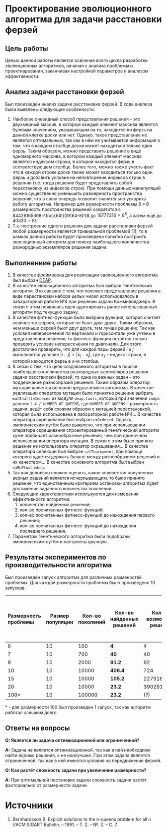 # Проектирование эволюционного алгоритма для задачи расстановки ферзей

## Цель работы
Целью данной работы является освоение всего цикла разработки эволюционных алгоритмов, начиная с анализа проблемы и проективрования, заканчивая настройкой параметров и анализом эффективности.

## Анализ задачи расстановки ферзей
Был произведён анализ задачи расстановки ферзей. В ходе анализа были выявлены следующие особенности:
1. Наиболее очевидный способ представления решения – это двухмерный массив, в котором каждый элемент массива является булевым значением, указывающим на то, находится ли ферзь на данной клетке доски или нет. Однако, такое представление не является оптимальным, так как в нём не учитывается информация о том, что в каждом столбце доски может находиться только один ферзь. Таким образом, можно представить решение в виде одномерного массива, в котором каждый элемент массива является индексом строки, в которой находится ферзь в соответствующем столбце. Более того, можно также учесть факт что в каждой строке доски также может находиться только один ферзь и добавить условие на неповторение индексов строк в решении (т.е. тогда решение будет представлять собой перестановку из индексов строк). При помощи данных манипуляций можно существенно уменьшить размерность пространства решений, что в свою очередь позволит значительно ускорить работу алгоритма. Например для размерности проблемы $8 \times 8$ размерность пространства решений сократится c $4426165368=\frac{64!}{8!(64-8)!}$ до $16777216=8^8$, а затем ещё до $40320=8!$.
2. Т.к. построение *одного* решения для задачи расстановки ферзей любой размерности является тривиальной проблемой [1], то в рамках данной работы будет произведена попытка построить эволюционный алгоритм для поиска наибольшего колличества разнородных экземпляров решения задачи.

## Выполнениие работы
1. В качестве фреймворка для реализации эволюционного алгоритма был выбран [DEAP](https://deap.readthedocs.io/en/master/).
2. В качестве эволюционного алгоритма был выбран генетический алгоритм. Это связано с тем, что похожее представление решения в виде перестановки набора целых чисел использовалось в лабараторной работе №4 при решении задачи Коммивояджёра. В связи с этим появилась идея адоптировать ранее использованный алгоритм под текущую задачу.
3. В качестве фитнес-функции была выбрана функция, которая считает количество ферзей, которые не бьют друг друга. Таким образом, чем меньше ферзей бьют друг друга, тем лучше решение. Так как условия непересечения по вертикали и горизонтали уже учтены в представлении решения, то фитнесс-функции остаётся только проверять условие непересечения по диагонали. Для этого достаточно проверить, что для каждой пары ферзей $i$ и $j$ выполняется условие $|i-j| \neq |x_i-x_j|$, где $x_s$ – индекс строки, в которой находится ферзь в $s$-м столбце.
4. В связи с тем, что цель создаваемого алгоритма в поиске наибольшего колличества разнородных экземпляров решения задачи расстановки ферзей, то одна из важных задач – это поддержание разнообразия решения. Таким образом оператор мутации является основой предлагаемого алгоритма. В качестве реализации оператора мутации было принятно решение выбрать ```mutShuffleIndexes``` из модуля ```deap.tools```, который при значении ```indpb``` равном ```1.4 / NUMBER_OF_QUEENS```, где ```NUMBER_OF_QUEENS``` – размерность задачи, ведёт себя схожим образом с мутацией перестановкой, которая была использована в лабораторной работе №4... В качестве оператора скрещивания был выбран ```cxOrdered```. Однако, эмпирическим путём было выявлено, что при использовании оператора скрещивания спроектированный генетический алгоритм хуже подбирает разнообразные решения, чем при одиночном использовании оператора мутации. В связи с этим было принято решение не использовать оператор скрещивания... В качестве оператора селекции был выбран ```selTournament```, при помощи которого удаётся держать баланс между разнообразием решений и их качеством... В качестве основного алгоритма был выбран ```eaMuPlusLambda```.
5. Так как довольно сложно оценить, какое количество полученных верных решений является исчерпывающим, то было принято решение, что единственным критерием остановки алгоритма будет достижение заданного количества поколений.
6. Следующие характеристики используются для измерения эффективности алгоритма:
    1. количество найденных решений;
    2. кол-во посчитанных фитнесс-функций;
    3. кол-во посчитанных фитнесс-функций до нахождения первого решения;
    4. кол-во посчитанных фитнесс-функций до нахождения последнего решения.
7. Параметры генетического алгоритма были подобраны эмпирическим путём и настроены вручную.

## Результаты экспериментов по производительности алгоритма
Был произведён запуск алгоритма для различных разменостей проблемы. Для каждой размерности проблемы было произведено 10 запусков.

| Размерность проблемы | Размер популяции | Кол-во поколений | **Кол-во найденных решений** | Кол-во возможных решений | Кол-во посчитанных фитнесс-функций | Кол-во посчитанных фитнесс-функций до нахождения первого решения | Кол-во посчитанных фитнесс-функций до нахождения последнего решения |  
| :--- | --- | --- | --- | --- | --- | --- | --- |
| 6 | 10 | 100 | **4** | 4 | 7006 | 199.2 | 1905.6 |
| 7 | 10 | 700 | **40** | 40 | 49007 | 189.2 | 29873.2 |
| 8 | 10 | 2000 | **91.2** | 92 | 140008 | 248.2 | 116622.3 |
| 10 | 10 | 10000 | **406.4** | 724 | 700010 | 1223.3 | 696598.8 |
| 15 | 10 | 10000 | **105.2** | 2279184 | 700015 | 11109.8 | 696087.6 |
| 20 | 10 | 10000 | **23.2** | 39029188884 | 700020 | 41754.7 | 645237.3 |
| 100* | 10 | 100000 | **23.2** | (?) | ~7000000 | 0 | 0 |

\* - для размерности 100 был произведен 1 запуск, так как алгоритм работал слишком долго.


## Ответы на вопросы
**Q: Является ли задача оптимизационной или ограниченной?**

**A:** Задача не является оптимизационной, так как в ней необходимо найти *верные* решения, а не *наилучшие*. При этом задача является ограниченной, так как в ней имеются условия на передвижение ферзей.

**Q: Как растёт сложность задачи при увеличении размерности?**

**A:** При оптимальной постановке задачи сложность задачи растёт факториально от размерности задачи.

# Источники
1. Bernhardsson B. Explicit solutions to the n-queens problem for all n //ACM SIGART Bulletin. – 1991. – Т. 2. – №. 2. – С. 7.
